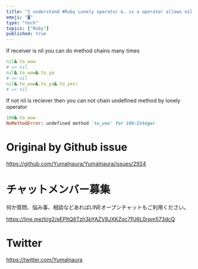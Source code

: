 ```yaml
---
title: "I understand #Ruby Lonely operator &. is a operator allows nil receive"
emoji: "🖥"
type: "tech"
topics: ["Ruby"]
published: true
---
```




If receiver is nil you can do method chains many times

```rb
nil&.to_wow
# => nil
nil&.to_wow&.to_ya
# => nil
nil&.to_wow&.to_ya&.to_yes!
# => nil
```

If not nil is reciever then you can not chain undefined method by lonely operator

```rb
100&.to_wow
NoMethodError: undefined method `to_wow' for 100:Integer
```


# Original by Github issue

https://github.com/YumaInaura/YumaInaura/issues/2924








<!-- Update From Qiita API -->

# チャットメンバー募集


何か質問、悩み事、相談などあればLINEオープンチャットもご利用ください。

https://line.me/ti/g2/eEPltQ6Tzh3pYAZV8JXKZqc7PJ6L0rpm573dcQ





# Twitter


https://twitter.com/YumaInaura


<!-- Update From Qiita API -->


